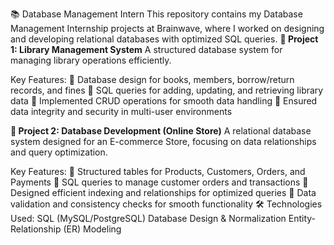 📚 Database Management Intern
This repository contains my Database Management Internship projects at Brainwave, where I worked on designing and developing relational databases with optimized SQL queries.
**🔹 Project 1: Library Management System**
A structured database system for managing library operations efficiently.

Key Features:
📌 Database design for books, members, borrow/return records, and fines
📌 SQL queries for adding, updating, and retrieving library data
📌 Implemented CRUD operations for smooth data handling
📌 Ensured data integrity and security in multi-user environments

**🔹 Project 2: Database Development (Online Store)**
A relational database system designed for an E-commerce Store, focusing on data relationships and query optimization.

Key Features:
📌 Structured tables for Products, Customers, Orders, and Payments
📌 SQL queries to manage customer orders and transactions
📌 Designed efficient indexing and relationships for optimized queries
📌 Data validation and consistency checks for smooth functionality
🛠 Technologies Used:
SQL (MySQL/PostgreSQL)
Database Design & Normalization
Entity-Relationship (ER) Modeling
